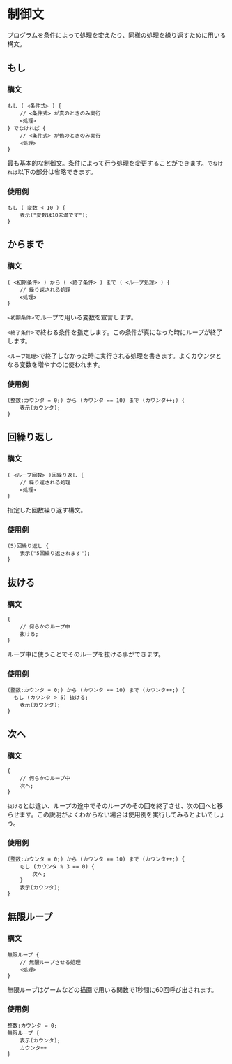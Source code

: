 # 制御文

プログラムを条件によって処理を変えたり、同様の処理を繰り返すために用いる構文。

## もし

### 構文

```
もし ( <条件式> ) {
	// <条件式> が真のときのみ実行
	<処理>
} でなければ {
	// <条件式> が偽のときのみ実行
	<処理>
}
```

最も基本的な制御文。条件によって行う処理を変更することができます。`でなければ`以下の部分は省略できます。

### 使用例

```
もし ( 変数 < 10 ) {
	表示("変数は10未満です");
}
```

## からまで

### 構文

```
( <初期条件> ) から ( <終了条件> ) まで ( <ループ処理> ) {
	// 繰り返される処理
	<処理>
}
```

`<初期条件>`でループで用いる変数を宣言します。

`<終了条件>`で終わる条件を指定します。この条件が真になった時にループが終了します。

`<ループ処理>`で終了しなかった時に実行される処理を書きます。よくカウンタとなる変数を増やすのに使われます。

### 使用例

```
(整数:カウンタ = 0;) から (カウンタ == 10) まで (カウンタ++;) {
	表示(カウンタ);
}
```

## 回繰り返し

### 構文

```
( <ループ回数> )回繰り返し {
	// 繰り返される処理
	<処理>
}
```

指定した回数繰り返す構文。

### 使用例

```
(5)回繰り返し {
	表示("5回繰り返されます");
}
```

## 抜ける

### 構文

```
{
	// 何らかのループ中
	抜ける;
}
```

ループ中に使うことでそのループを抜ける事ができます。

### 使用例

```
(整数:カウンタ = 0;) から (カウンタ == 10) まで (カウンタ++;) {
  もし (カウンタ > 5) 抜ける;
	表示(カウンタ);
}
```

## 次へ

### 構文

```
{
	// 何らかのループ中
	次へ;
}
```

`抜ける`とは違い、ループの途中でそのループのその回を終了させ、次の回へと移らせます。この説明がよくわからない場合は使用例を実行してみるとよいでしょう。

### 使用例

```
(整数:カウンタ = 0;) から (カウンタ == 10) まで (カウンタ++;) {
	もし (カウンタ % 3 == 0) {
		次へ;
	}
	表示(カウンタ);
}
```

## 無限ループ

### 構文

```
無限ループ {
	// 無限ループさせる処理
	<処理>
}
```

無限ループはゲームなどの描画で用いる関数で1秒間に60回呼び出されます。

### 使用例

```
整数:カウンタ = 0;
無限ループ {
	表示(カウンタ);
	カウンタ++
}
```
